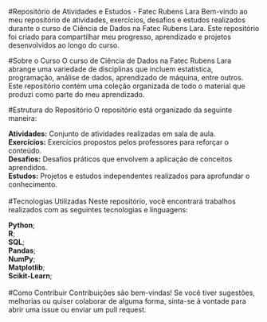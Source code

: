 #Repositório de Atividades e Estudos - Fatec Rubens Lara
Bem-vindo ao meu repositório de atividades, exercícios, desafios e estudos realizados durante o curso de Ciência de Dados na Fatec Rubens Lara. Este repositório foi criado para compartilhar meu progresso, aprendizado e projetos desenvolvidos ao longo do curso.

#Sobre o Curso
O curso de Ciência de Dados na Fatec Rubens Lara abrange uma variedade de disciplinas que incluem estatística, programação, análise de dados, aprendizado de máquina, entre outros. Este repositório contém uma coleção organizada de todo o material que produzi como parte do meu aprendizado.

#Estrutura do Repositório
O repositório está organizado da seguinte maneira:<br>

**Atividades:** Conjunto de atividades realizadas em sala de aula.<br>
**Exercícios:** Exercícios propostos pelos professores para reforçar o conteúdo.<br>
**Desafios:** Desafios práticos que envolvem a aplicação de conceitos aprendidos.<br>
**Estudos:** Projetos e estudos independentes realizados para aprofundar o conhecimento.<br><br>
#Tecnologias Utilizadas
Neste repositório, você encontrará trabalhos realizados com as seguintes tecnologias e linguagens:<br>

**Python**;<br>
**R**;<br>
**SQL**;<br>
**Pandas**;<br>
**NumPy**;<br>
**Matplotlib**;<br>
**Scikit-Learn**;<br><br>
#Como Contribuir
Contribuições são bem-vindas! Se você tiver sugestões, melhorias ou quiser colaborar de alguma forma, sinta-se à vontade para abrir uma issue ou enviar um pull request.
